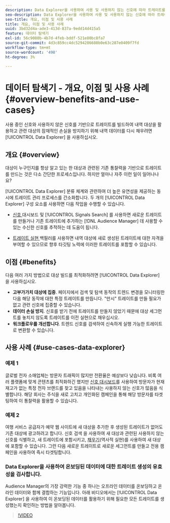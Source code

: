 ```yaml
---
description: Data Explorer을 사용하여 사용 및 사용하지 않는 신호에 따라 트레이트를 작성하고 내역 데이터를 채워 관련 대상의 잠재적인 손실을 방지합니다.
seo-description: Data Explorer을 사용하여 사용 및 사용하지 않는 신호에 따라 트레이트를 작성하고 내역 데이터를 채워 관련 대상의 잠재적인 손실을 방지합니다.
seo-title: 개요, 이점 및 사용 사례
title: 개요, 이점 및 사용 사례
uuid: 3bd32d4a-ade3-413d-837a-9edd14d415a5
feature: 데이터 탐색기
exl-id: 56c9080b-4b7d-4feb-bddf-521e80bc8fa7
source-git-commit: 4d3c859cc4dc5294286680b0e63c287e0409f7fd
workflow-type: tm+mt
source-wordcount: '498'
ht-degree: 3%

---
```


# 데이터 탐색기 - 개요, 이점 및 사용 사례 {#overview-benefits-and-use-cases}

사용 중인 신호와 사용하지 않은 신호를 기반으로 트레이트를 빌드하여 내역 대상을 활용하고 관련 대상의 잠재적인 손실을 방지하기 위해 내역 데이터를 다시 채우려면 [!UICONTROL Data Explorer] 을 사용하십시오.

## 개요 {#overview}

대상이 누구인지를 항상 알고 있는 한 대상과 관련된 기존 통찰력을 기반으로 트레이트를 만드는 것은 다소 간단한 프로세스입니다. 하지만 얼마나 자주 이런 일이 일어나나요?

[!UICONTROL Data Explorer] 분류 체계와 관련하여 더 높은 유연성을 제공하는 동시에 트레이트 관리 프로세스를 간소화합니다. 두 개의 [!UICONTROL Data Explorer] 구성 요소를 사용하면 다음 작업을 수행할 수 있습니다.

* [신호 ](../../features/data-explorer/data-explorer-signals-dashboard.md) 대시보드 및  [!UICONTROL Signals Search] 를 사용하면 새로운 트레이트를 만들거나 기존 트레이트에 추가하는  [!DNL Audience Manager] 데 사용할 수 있는 수신한 신호를 추적하는 데 도움이 됩니다.

* [트레이트 실현 ](../../features/data-explorer/data-explorer-trait-backfill.md) 백필러를 사용하면 내역 대상에 새로 생성된 트레이트에 대한 자격을 부여할 수 있으므로 향후 타깃팅 노력에 이러한 트레이트를 포함할 수 있습니다.

## 이점 {#benefits}

다음 여러 가지 방법으로 대상 빌드를 최적화하려면 [!UICONTROL Data Explorer] 을 사용하십시오.

* **고부가가치 대상에 집중**. 페이지에서 검색 및 탐색 동작의 트렌드 변경을 모니터링한 다음 해당 동작에 대한 특정 트레이트를 만듭니다. &quot;만시&quot; 트레이트를 만들 필요가 없고 관련 신호에 집중할 수 있습니다.
* **데이터 손실 방지**. 신호를 받기 전에 트레이트를 만들지 않았기 때문에 대상 세그먼트를 놓치지 않도록 트레이트를 이전 실현으로 채우십시오.
* **워크플로우를 개선합니다**. 트렌드 신호를 검색하여 신속하게 실행 가능한 트레이트로 변환할 수 있습니다.

## 사용 사례 {#use-cases-data-explorer}

### 예제 1

글로벌 전자 소매업체는 방문자 트래픽이 많지만 전환율은 예상보다 낮습니다. 비록 여러 플랫폼에 맞게 콘텐츠를 최적화하긴 했지만 [신호 대시보드](../../features/data-explorer/data-explorer-signals-dashboard.md)를 사용하여 방문자가 현재 재고가 없는 특정 전자 브랜드를 찾고 있음을 나타내는 사용하지 않는 신호가 많음을 식별합니다. 해당 회사는 주식을 새로 고치고 개인화된 캠페인을 통해 해당 방문자를 타겟팅하여 이 통찰력을 활용할 수 있습니다.

### 예제 2

여행 서비스 공급자가 예약 웹 사이트에 새 대상을 추가한 후 생성된 트레이트가 없어도 기존 대상에 광고하려고 합니다. 신호 검색 을 사용하여 새 대상과 관련된 사용하지 않는 신호를 식별하고, 새 트레이트에 포함시키고, [채우기](../../features/data-explorer/data-explorer-trait-backfill.md)(역사적 실현)를 사용하여 새 대상에 포함할 수 있습니다. 그런 다음 새로운 트레이트로 새로운 세그먼트를 만들고 전용 캠페인을 사용하여 즉시 타겟팅합니다.

### Data Explorer을 사용하여 온보딩된 데이터에 대한 트레이트 생성의 유효성을 검사합니다.

Audience Manager의 가장 강력한 기능 중 하나는 오프라인 데이터를 온보딩하고 온라인 데이터와 함께 결합하는 기능입니다. 아래 비디오에서는 [!UICONTROL Data Explorer] 을 사용하여 이 온보딩된 데이터를 활용하기 위해 필요한 모든 트레이트를 생성했는지 확인하는 방법을 알아봅니다.

>[!VIDEO](https://video.tv.adobe.com/v/25149/)
